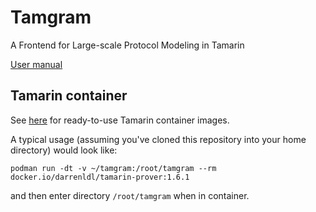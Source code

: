 # Tamgram

A Frontend for Large-scale Protocol Modeling in Tamarin

[User manual](https://darrenldl.github.io/tamgram/)

## Tamarin container

See [here](https://github.com/darrenldl/tamarin-prover-container) for ready-to-use
Tamarin container images.

A typical usage (assuming you've cloned this repository into your home directory)
would look like:

```
podman run -dt -v ~/tamgram:/root/tamgram --rm docker.io/darrenldl/tamarin-prover:1.6.1
```

and then enter directory `/root/tamgram` when in container.
